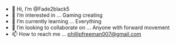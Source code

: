 - 👋 Hi, I’m @Fade2black5
- 👀 I’m interested in ... Gaming creating
- 🌱 I’m currently learning ... Everything
- 💞️ I’m looking to collaborate on ... Anyone with forward movement
- 📫 How to reach me ... phillipfreeman007@gmail.com

<!---
Fade2black5/Fade2black5 is a ✨ special ✨ repository because its `README.md` (this file) appears on your GitHub profile.
You can click the Preview link to take a look at your changes.
--->
